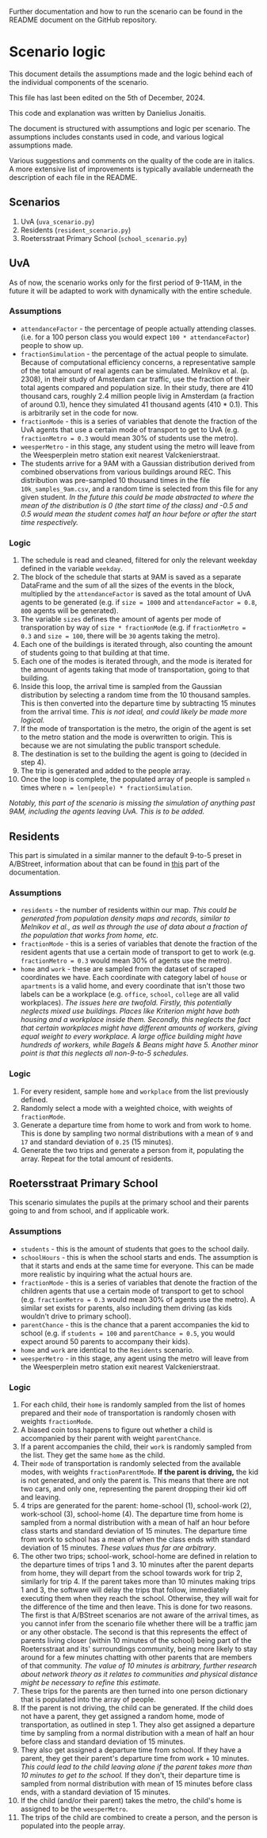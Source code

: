 Further documentation and how to run the scenario can be found in the README document on the GitHub repository. 

# Scenario logic
This document details the assumptions made and the logic behind each of the individual components of the scenario.

This file has last been edited on the 5th of December, 2024. 

This code and explanation was written by Danielius Jonaitis.

The document is structured with assumptions and logic per scenario. The assumptions includes constants used in code, and various logical assumptions made.

Various suggestions and comments on the quality of the code are in italics. A more extensive list of improvements is typically available underneath the description of each file in the README.

## Scenarios 
1. UvA (``uva_scenario.py``)
2. Residents (``resident_scenario.py``)
3. Roetersstraat Primary School (``school_scenario.py``)

## UvA
As of now, the scenario works only for the first period of 9-11AM, in the future it will be adapted to work with dynamically with the entire schedule. 

### Assumptions
- ``attendanceFactor`` - the percentage of people actually attending classes. (i.e. for a 100 person class you would expect ``100 * attendanceFactor``) people to show up.
- ``fractionSimulation`` - the percentage of the actual people to simulate. Because of computational efficiency concerns, a representative sample of the total amount of real agents can be simulated. Melnikov et al. (p. 2308), in their study of Amsterdam car traffic, use the fraction of their total agents compared and population size. In their study, there are 410 thousand cars, roughly 2.4 million people livig in Amsterdam (a fraction of around 0.1), hence they simulated 41 thousand agents (410 * 0.1). This is arbitrarily set in the code for now.
- ``fractionMode`` - this is a series of variables that denote the fraction of the UvA agents that use a certain mode of transport to get to UvA (e.g. ``fractionMetro = 0.3`` would mean 30% of students use the metro).
- ``weesperMetro`` - in this stage, any student using the metro will leave from the Weesperplein metro station exit nearest Valckenierstraat.
- The students arrive for a 9AM with a Gaussian distribution derived from combined observations from various buildings around REC. This distribution was pre-sampled 10 thousand times in the file ``10k_samples_9am.csv``, and a random time is selected from this file for any given student. *In the future this could be made abstracted to where the mean of the distribution is 0 (the start time of the class) and -0.5 and 0.5 would mean the student comes half an hour before or after the start time respectively.*
### Logic
1. The schedule is read and cleaned, filtered for only the relevant weekday defined in the variable ``weekday``.
2. The block of the schedule that starts at 9AM is saved as a separate DataFrame and the sum of all the sizes of the events in the block, multiplied by the ``attendanceFactor`` is saved as the total amount of UvA agents to be generated (e.g. if ``size = 1000`` and ``attendanceFactor = 0.8``, ``800`` agents will be generated).
3. The variable ``sizes`` defines the amount of agents per mode of transporation by way of ``size * fractionMode`` (e.g. if ``fractionMetro = 0.3`` and ``size = 100``, there will be ``30`` agents taking the metro).
4. Each one of the buildings is iterated through, also counting the amount of students going to that building at that time.
5. Each one of the modes is iterated through, and the mode is iterated for the amount of agents taking that mode of transportation, going to that building.
6. Inside this loop, the arrival time is sampled from the Gaussian distribution by selecting a random time from the 10 thousand samples. This is then converted into the departure time by subtracting 15 minutes from the arrival time. *This is not ideal, and could likely be made more logical.*
7. If the mode of transportation is the metro, the origin of the agent is set to the metro station and the mode is overwritten to origin. This is because we are not simulating the public transport schedule. 
8. The destination is set to the building the agent is going to (decided in step 4).
9. The trip is generated and added to the people array. 
10. Once the loop is complete, the populated array of people is sampled ``n`` times where ``n = len(people) * fractionSimulation``.

*Notably, this part of the scenario is missing the simulation of anything past 9AM, including the agents leaving UvA. This is to be added.*

## Residents

This part is simulated in a similar manner to the default 9-to-5 preset in A/BStreet, information about that can be found in [this](https://a-b-street.github.io/docs/tech/trafficsim/index.html) part of the documentation.

### Assumptions
- ``residents`` - the number of residents within our map. *This could be generated from population density maps and records, similar to Melnikov et al., as well as through the use of data about a fraction of the population that works from home, etc.*
- ``fractionMode`` - this is a series of variables that denote the fraction of the resident agents that use a certain mode of transport to get to work (e.g. ``fractionMetro = 0.3`` would mean 30% of agents use the metro). 
- ``home`` and ``work`` - these are sampled from the dataset of scraped coordinates we have. Each coordinate with category label of ``house`` or ``apartments`` is a valid home, and every coordinate that isn't those two labels can be a workplace (e.g. ``office``, ``school``, ``college`` are all valid workplaces). *The issues here are twofold. Firstly, this potentially neglects mixed use buildings. Places like Kriterion might have both housing and a workplace inside them. Secondly, this neglects the fact that certain workplaces might have different amounts of workers, giving equal weight to every workplace. A large office building might have hundreds of workers, while Bagels & Beans might have 5. Another minor point is that this neglects all non-9-to-5 schedules.*
### Logic
1. For every resident, sample ``home`` and ``workplace`` from the list previously defined.
2. Randomly select a mode with a weighted choice, with weights of ``fractionMode``.
3. Generate a departure time from home to work and from work to home. This is done by sampling two normal distributions with a mean of ``9`` and ``17`` and standard deviation of ``0.25`` (15 minutes).
4. Generate the two trips and generate a person from it, populating the array. Repeat for the total amount of residents.

## Roetersstraat Primary School

This scenario simulates the pupils at the primary school and their parents going to and from school, and if applicable work.

### Assumptions
- ``students`` - this is the amount of students that goes to the school daily.
- ``schoolHours`` - this is when the school starts and ends. The assumption is that it starts and ends at the same time for everyone. This can be made more realistic by inquiring what the actual hours are.
- ``fractionMode`` - this is a series of variables that denote the fraction of the children agents that use a certain mode of transport to get to school (e.g. ``fractionMetro = 0.3`` would mean 30% of agents use the metro). A similar set exists for parents, also including them driving (as kids wouldn't drive to primary school).
- ``parentChance`` - this is the chance that a parent accompanies the kid to school (e.g. if ``students = 100`` and ``parentChance = 0.5``, you would expect around 50 parents to accompany their kids).
- ``home`` and ``work`` are identical to the ``Residents`` scenario.
- ``weesperMetro`` - in this stage, any agent using the metro will leave from the Weesperplein metro station exit nearest Valckenierstraat.

### Logic
1. For each child, their ``home`` is randomly sampled from the list of homes prepared and their ``mode`` of transportation is randomly chosen with weights ``fractionMode``.
2. A biased coin toss happens to figure out whether a child is accompanied by their parent with weight ``parentChance``. 
3. If a parent accompanies the child, their ``work`` is randomly sampled from the list. They get the same ``home`` as the child.
4. Their ``mode`` of transportation is randomly selected from the available modes, with weights ``fractionParentMode``. **If the parent is driving,** the kid is not generated, and only the parent is. This means that there are not two cars, and only one, representing the parent dropping their kid off and leaving.
5. 4 trips are generated for the parent: home-school (1), school-work (2), work-school (3), school-home (4). The departure time from home is sampled from a normal distribution with a mean of half an hour before class starts and standard deviation of 15 minutes. The departure time from work to school has a mean of when the class ends with standard deviation of 15 minutes. *These values thus far are arbitrary*.
6. The other two trips; school-work, school-home are defined in relation to the departure times of trips 1 and 3. 10 minutes after the parent departs from home, they will depart from the school towards work for trip 2, similarly for trip 4. If the parent takes more than 10 minutes making trips 1 and 3, the software will delay the trips that follow, immediately executing them when they reach the school. Otherwise, they will wait for the difference of the time and then leave. This is done for two reasons. The first is that A/BStreet scenarios are not aware of the arrival times, as you cannot infer from the scenario file whether there will be a traffic jam or any other obstacle. The second is that this represents the effect of parents living closer (within 10 minutes of the school) being part of the Roetersstraat and its' surroundings community, being more likely to stay around for a few minutes chatting with other parents that are members of that community. *The value of 10 minutes is arbitrary, further research about network theory as it relates to communities and physical distance might be necessary to refine this estimate.*
7. These trips for the parents are then turned into one person dictionary that is populated into the array of people.
8. If the parent is not driving, the child can be generated. If the child does not have a parent, they get assigned a random home, mode of transportation, as outlined in step 1. They also get assigned a departure time by sampling from a normal distribution with a mean of half an hour before class and standard deviation of 15 minutes.
9. They also get assigned a departure time from school. If they have a parent, they get their parent's departure time from work + 10 minutes. *This could lead to the child leaving alone if the parent takes more than 10 minutes to get to the school.* If they don't, their departure time is sampled from normal distribution with mean of 15 minutes before class ends, with a standard deviation of 15 minutes.
10. If the child (and/or their parent) takes the metro, the child's home is assigned to be the ``weesperMetro``.
11. The trips of the child are combined to create a person, and the person is populated into the people array.
